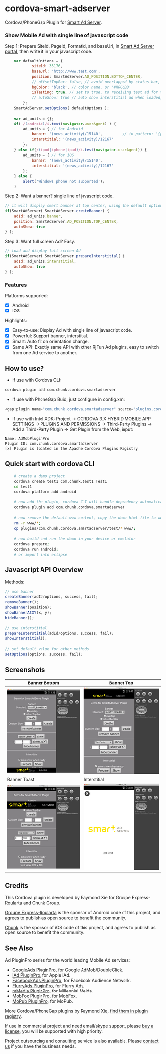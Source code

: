 # cordova-smart-adserver

Cordova/PhoneGap Plugin for [Smart Ad Server](http://smartadserver.com/).

### Show Mobile Ad with single line of javascript code ###

Step 1: Prepare SiteId, PageId, FormatId, and baseUrl, in [Smart Ad Server portal](http://manage.smartadserver.com/), then write it in your javascript code.

```javascript
    var defaultOptions = {
            siteId: 35176,
            baseUrl: 'http://www.test.com',
            position: SmartAdServer.AD_POSITION.BOTTOM_CENTER,
            // offsetTopBar: false, // avoid overlapped by status bar, for iOS7+
            bgColor: 'black', // color name, or '#RRGGBB'
            isTesting: true, // set to true, to receiving test ad for testing purpose
            // autoShow: true // auto show interstitial ad when loaded, set to false if prepare/show
        };
    SmartAdServer.setOptions( defaultOptions );

	var ad_units = {};
	if( /(android)/i.test(navigator.userAgent) ) { 
		ad_units = { // for Android
			banner: '(news_activity)/15140',         // in pattern: '{pageId}/{formatId}'
			interstitial: '(news_activity)/12167'
		};
	} else if(/(ipod|iphone|ipad)/i.test(navigator.userAgent)) {
		ad_units = { // for iOS
			banner: '(news_activity)/15140',
			interstitial: '(news_activity)/12167'
		};
	} else {
		alert('Windows phone not supported');
	}
```

Step 2: Want a banner? single line of javascript code.

```javascript
// it will display smart banner at top center, using the default options
if(SmartAdServer) SmartAdServer.createBanner( {
	adId: ad_units.banner, 
	position: SmartAdServer.AD_POSITION.TOP_CENTER, 
	autoShow: true 
} );
```

Step 3: Want full screen Ad? Easy. 

```javascript
// load and display full screen Ad
if(SmartAdServer) SmartAdServer.prepareInterstitial( {
	adId: ad_units.interstitial, 
	autoShow: true
} );
```

### Features ###

Platforms supported:
- [x] Android
- [x] iOS

Highlights:
- [x] Easy-to-use: Display Ad with single line of javascript code.
- [x] Powerful: Support banner, interstitial.
- [x] Smart: Auto fit on orientation change.
- [x] Same API: Exactly same API with other RjFun Ad plugins, easy to switch from one Ad service to another.

## How to use? ##

* If use with Cordova CLI:
```bash
cordova plugin add com.chunk.cordova.smartadserver
```

* If use with PhoneGap Buid, just configure in config.xml:
```javascript
<gap:plugin name="com.chunk.cordova.smartadserver" source="plugins.cordova.io"/>
```

* If use with Intel XDK:
Project -> CORDOVA 3.X HYBRID MOBILE APP SETTINGS -> PLUGINS AND PERMISSIONS -> Third-Party Plugins ->
Add a Third-Party Plugin -> Get Plugin from the Web, input:
```
Name: AdMobPluginPro
Plugin ID: com.chunk.cordova.smartadserver
[x] Plugin is located in the Apache Cordova Plugins Registry
```

## Quick start with cordova CLI ##
```bash
	# create a demo project
    cordova create test1 com.chunk.test1 Test1
    cd test1
    cordova platform add android

    # now add the plugin, cordova CLI will handle dependency automatically
    cordova plugin add com.chunk.cordova.smartadserver

    # now remove the default www content, copy the demo html file to www
    rm -r www/*;
    cp plugins/com.chunk.cordova.smartadserver/test/* www/;

	# now build and run the demo in your device or emulator
    cordova prepare; 
    cordova run android; 
    # or import into eclipse
```

## Javascript API Overview ##

Methods:
```javascript
// use banner
createBanner(adId/options, success, fail);
removeBanner();
showBanner(position);
showBannerAtXY(x, y);
hideBanner();

// use interstitial
prepareInterstitial(adId/options, success, fail);
showInterstitial();

// set default value for other methods
setOptions(options, success, fail);
```

## Screenshots ##

Banner Bottom | Banner Top
-------|----------
![ScreenShot](docs/banner_bottom.jpg) | ![ScreenShot](docs/banner_top.jpg)
Banner Toast | Interstitial
![ScreenShot](docs/banner_toast.jpg) | ![ScreenShot](docs/interstitial.jpg)

## Credits ##

This Cordova plugin is developed by Raymond Xie for Groupe Express-Roularta and Chunk Group.

[Groupe Express-Roularta](http://www.lexpress.fr/) is the sponsor of Android code of this project, and agrees to publish as open source to benefit the community.

[Chunk](http://www.chunkgroup.com/) is the sponsor of iOS code of this project, and agrees to publish as open source to benefit the community.

## See Also ##

Ad PluginPro series for the world leading Mobile Ad services:

* [GoogleAds PluginPro](https://github.com/floatinghotpot/cordova-admob-pro), for Google AdMob/DoubleClick.
* [iAd PluginPro](https://github.com/floatinghotpot/cordova-iad-pro), for Apple iAd. 
* [FacebookAds PluginPro](https://github.com/floatinghotpot/cordova-plugin-facebookads), for Facebook Audience Network.
* [FlurryAds PluginPro](https://github.com/floatinghotpot/cordova-plugin-flurry), for Flurry Ads.
* [mMedia PluginPro](https://github.com/floatinghotpot/cordova-plugin-mmedia), for Millennial Meida.
* [MobFox PluginPro](https://github.com/floatinghotpot/cordova-mobfox-pro), for MobFox.
* [MoPub PluginPro](https://github.com/floatinghotpot/cordova-plugin-mopub), for MoPub.

More Cordova/PhoneGap plugins by Raymond Xie, [find them in plugin registry](http://plugins.cordova.io/#/search?search=rjfun).

If use in commercial project and need email/skype support, please [buy a license](http://rjfun.github.io/), you will be supported with high priority.

Project outsourcing and consulting service is also available. Please [contact us](mailto:rjfun.mobile@gmail.com) if you have the business needs.

